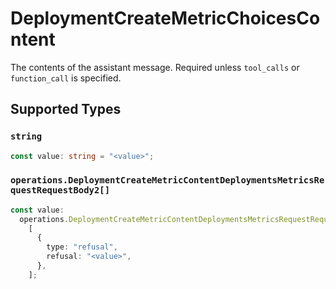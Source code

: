 # DeploymentCreateMetricChoicesContent

The contents of the assistant message. Required unless `tool_calls` or `function_call` is specified.


## Supported Types

### `string`

```typescript
const value: string = "<value>";
```

### `operations.DeploymentCreateMetricContentDeploymentsMetricsRequestRequestBody2[]`

```typescript
const value:
  operations.DeploymentCreateMetricContentDeploymentsMetricsRequestRequestBody2[] =
    [
      {
        type: "refusal",
        refusal: "<value>",
      },
    ];
```

